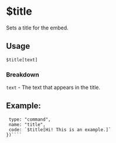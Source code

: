 # $title
Sets a title for the embed.


## Usage
```$title[text]```

### Breakdown
`text` - The text that appears in the title.

## Example:
```bot.command({
 type: "command",
 name: "title",
 code: `$title[Hi! This is an example.]`
})````
